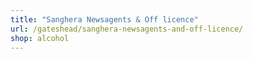 ```yaml
---
title: "Sanghera Newsagents & Off licence"
url: /gateshead/sanghera-newsagents-and-off-licence/
shop: alcohol
---
```

